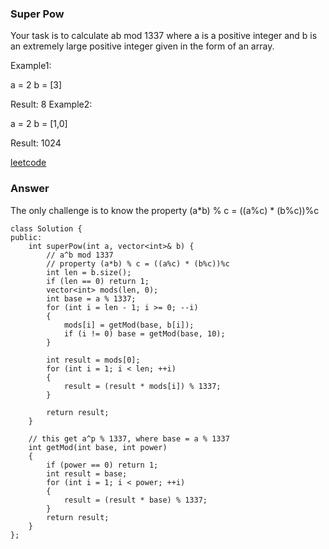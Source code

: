 ### Super Pow
Your task is to calculate ab mod 1337 where a is a positive integer and b is an extremely large positive integer given in the form of an array.

Example1:

a = 2
b = [3]

Result: 8
Example2:

a = 2
b = [1,0]

Result: 1024

[leetcode](https://leetcode.com/problems/super-pow/description/)

### Answer

The only challenge is to know the property (a*b) % c = ((a%c) * (b%c))%c

	class Solution {
	public:
	    int superPow(int a, vector<int>& b) {
	        // a^b mod 1337
	        // property (a*b) % c = ((a%c) * (b%c))%c
	        int len = b.size();
	        if (len == 0) return 1;
	        vector<int> mods(len, 0);
	        int base = a % 1337;
	        for (int i = len - 1; i >= 0; --i)
	        {
	            mods[i] = getMod(base, b[i]);
	            if (i != 0) base = getMod(base, 10);
	        }
	        
	        int result = mods[0];
	        for (int i = 1; i < len; ++i)
	        {
	            result = (result * mods[i]) % 1337;
	        }
	        
	        return result;
	    }
	    
	    // this get a^p % 1337, where base = a % 1337
	    int getMod(int base, int power)
	    {
	        if (power == 0) return 1;
	        int result = base;
	        for (int i = 1; i < power; ++i)
	        {
	            result = (result * base) % 1337;
	        }
	        return result;
	    }
	};
